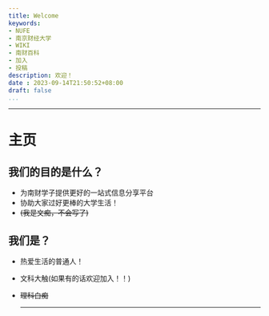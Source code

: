 ```yaml
---
title: Welcome
keywords:
- NUFE
- 南京财经大学
- WIKI
- 南财百科
- 加入
- 投稿
description: 欢迎！
date : 2023-09-14T21:50:52+08:00
draft: false
...
```

---

# **主页**

## 我们的目的是什么？

- 为南财学子提供更好的一站式信息分享平台
- 协助大家过好更棒的大学生活！
- ~~(我是文痴，不会写了)~~
  <br/>

## 我们是？

- 热爱生活的普通人！
- 文科大触(如果有的话欢迎加入！！)
- ~~理科白痴~~
  
  ***

